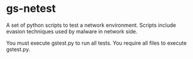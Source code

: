 # gs-netest
A set of python scripts to test a network environment. Scripts include evasion techniques used by malware in network side.

You must execute gstest.py to run all tests. You require all files to execute gstest.py.
